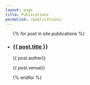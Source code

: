 ```yaml
---
layout: page
title: Publications
permalink: /publications/
---
```


<!-- <h1>Publications</h1> -->

  <ul class="posts">
    {% for post in site.publications %}
      <li>
        <!-- <a href="{{post.paperurl}}"><h3 style="color:black;font-size:23px;">{{ post.title }}</h3> </a> -->
        <!-- <a href="{{post.url}}"><h3 style="color:black;font-size:23px;">{{ post.title }}</h3> </a> -->
        <a href="{{post.url}}"><h3>{{ post.title }}</h3> </a>
        <p>{{ post.auther}}</p> 
        <p>{{ post.venue}}</p> 
      </li>
    {% endfor %}
  </ul>
